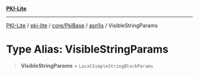 [**PKI-Lite**](../../../../../../README.md)

---

[PKI-Lite](../../../../../../README.md) / [pki-lite](../../../../../README.md) / [core/PkiBase](../../../README.md) / [asn1js](../README.md) / VisibleStringParams

# Type Alias: VisibleStringParams

> **VisibleStringParams** = `LocalSimpleStringBlockParams`
